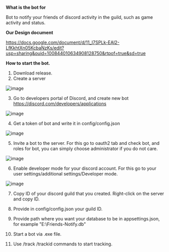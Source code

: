 **What is the bot for**

Bot to notify your friends of discord activity in the guild, such as game activity and status.

**Our Design document**

https://docs.google.com/document/d/11_I7SPLk-EAl2-LfKkhtXn05KcbaNzKs/edit?usp=sharing&ouid=100844010634908128750&rtpof=true&sd=true

**How to start the bot.**
1. Download release.
2. Create a server

![image](https://github.com/1Laggy1/Friends-Notify/assets/48417285/5bfe0274-15a6-4a39-90a8-2bd5249b24a7)

3. Go to developers portal of Discord, and create new bot https://discord.com/developers/applications

![image](https://github.com/1Laggy1/Friends-Notify/assets/48417285/99eee4b0-f054-44e5-8ec8-79b299b6ca95)

4. Get a token of bot and write it in config/config.json

![image](https://github.com/1Laggy1/Friends-Notify/assets/48417285/87f208b1-de39-4876-91f2-bc2e72dc1cbc)

5. Invite a bot to the server. For this go to oauth2 tab and check bot, and roles for bot, you can simply choose administrator if you do not care.

![image](https://github.com/1Laggy1/Friends-Notify/assets/48417285/2ca64f98-4d4d-4b52-b8d1-a90247471005)

6. Enable developer mode for your discord account. For this go to your user settings/additional settings/Developer mode.

![image](https://github.com/1Laggy1/Friends-Notify/assets/48417285/ba99edb9-a248-4dcd-a7fd-c44c276e5db4)


7. Copy ID of your discord guild that you created. Right-click on the server and copy ID.

8. Provide in config/config.json your guild ID.
9. Provide path where you want your database to be in appsettings.json, for example "E:\\Friends-Notify.db"
10. Start a bot via .exe file.
11. Use /track /trackid commands to start tracking.

